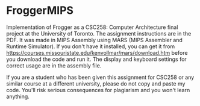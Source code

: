 # FroggerMIPS
Implementation of Frogger as a CSC258: Computer Architecture final project at the University of Toronto. The assignment instructions are in the PDF. It was made in MIPS Assembly using MARS (MIPS Assembler and Runtime Simulator). If you don't have it installed, you can get it from https://courses.missouristate.edu/kenvollmar/mars/download.htm before you download the code and run it. The display and keyboard settings for correct usage are in the assembly file.

If you are a student who has been given this assignment for CSC258 or any similar course at a different university, please do not copy and paste my code. You'll risk serious consequences for plagiarism and you won't learn anything.
